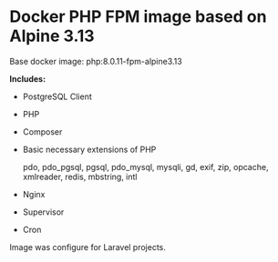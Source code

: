 # Docker PHP FPM image based on Alpine 3.13

Base docker image: php:8.0.11-fpm-alpine3.13


**Includes:**
- PostgreSQL Client
- PHP
- Composer
- Basic necessary extensions of PHP
  
    pdo, pdo_pgsql, pgsql, pdo_mysql, mysqli, gd, exif, zip, opcache, xmlreader, redis, mbstring, intl
- Nginx
- Supervisor
- Cron

Image was configure for Laravel projects.
